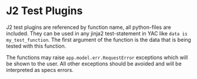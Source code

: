 # J2 Test Plugins

J2 test plugins are referenced by function name, all python-files are included.
They can be used in any jinja2 test-statement in YAC like
`data is my_test_function`. The first argument of the function is the data
that is being tested with this function.

The functions may raise `app.model.err.RequestError` exceptions which will be
shown to the user. All other exceptions should be avoided and will be
interpreted as specs errors.